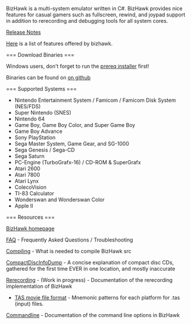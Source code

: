 BizHawk is a multi-system emulator written in C#. BizHawk provides nice features for casual gamers such as fullscreen, rewind, and joypad support in addition to rerecording and debugging tools for all system cores.

[Release Notes](http://tasvideos.org/Bizhawk/ReleaseHistory.html)

[Here](http://tasvideos.org/Bizhawk/Features.html) is a list of features offered by bizhawk.

=== Download Binaries === 

Windows users, don't forget to run the [prereq installer](http://github.com/TASVideos/BizHawk-Prereqs/releases) first!

Binaries can be found on [on github](http://github.com/TASVideos/BizHawk/releases)

=== Supported Systems === 

 * Nintendo Entertainment System / Famicom / Famicom Disk System (NES/FDS)
 * Super Nintendo (SNES)
 * Nintendo 64
 * Game Boy, Game Boy Color, and Super Game Boy
 * Game Boy Advance
 * Sony PlayStation
 * Sega Master System, Game Gear, and SG-1000
 * Sega Genesis / Sega-CD
 * Sega Saturn
 * PC-Engine (TurboGrafx-16) / CD-ROM & SuperGrafx 
 * Atari 2600
 * Atari 7800
 * Atari Lynx
 * ColecoVision
 * TI-83 Calculator
 * Wonderswan and Wonderswan Color 
 * Apple II

=== Resources ===

[BizHawk homepage](http://tasvideos.org/Bizhawk.html) 

[FAQ](http://tasvideos.org/Bizhawk/FAQ.html) - Frequently Asked Questions / Troubleshooting

[Compiling](http://tasvideos.org/Bizhawk/Compiling.html) - What is needed to compile BizHawk src

[CompactDiscInfoDump](http://tasvideos.org/Bizhawk/CompactDiscInfoDump.html) - A concise explanation of compact disc CDs, gathered for the first time EVER in one location, and mostly inaccurate

[Rerecording](http://tasvideos.org/Bizhawk/Rerecording.html) - (Work in progress) - Documentation of the rerecording implementation of  BizHawk
 * [TAS movie file format](http://tasvideos.org/Bizhawk/TASFormat.html) - Mnemonic patterns for each platform for .tas (input) files.

[Commandline](http://tasvideos.org/Bizhawk/CommandLine.html) - Documentation of the command line options in BizHawk 
